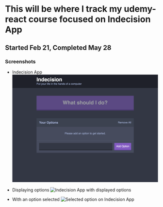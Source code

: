 # This will be where I track my udemy-react course focused on Indecision App

## Started Feb 21, Completed May 28

### Screenshots

- Indecision App
![Indecision App](/public/images/indecision-app-screenshot.png "Indecision App main page")

- Displaying options
![Indecision App with displayed options](/server/public/images/indecision-app-options.png "Indecision App with displayed options")

- With an option selected
![Selected option on Indecision App](/server/public/images/indecision-app-selected.png "Selected option on Indecision App")
